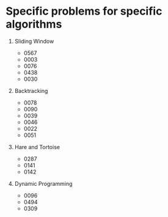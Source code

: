 # Specific problems for specific algorithms

1. Sliding Window
	* 0567
	* 0003
	* 0076
	* 0438
	* 0030

2. Backtracking
   	* 0078
   	* 0090
   	* 0039
   	* 0046
   	* 0022
   	* 0051

3. Hare and Tortoise
	* 0287
	* 0141
	* 0142

4. Dynamic Programming
	* 0096
	* 0494
	* 0309
